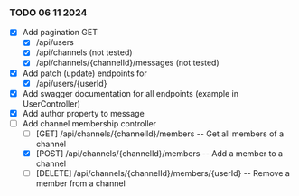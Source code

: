 ﻿### TODO 06 11 2024
- [x] Add pagination GET 
  - [x] /api/users
  - [x] /api/channels (not tested)
  - [x] /api/channels/{channelId}/messages (not tested)
- [x] Add patch (update) endpoints for
  - [x] /api/users/{userId}
- [x] Add swagger documentation for all endpoints (example in UserController)
- [x] Add author property to message
- [ ] Add channel membership controller
  - [ ] [GET] /api/channels/{channelId}/members -- Get all members of a channel
  - [x] [POST] /api/channels/{channelId}/members -- Add a member to a channel
  - [ ] [DELETE] /api/channels/{channelId}/members/{userId} -- Remove a member from a channel